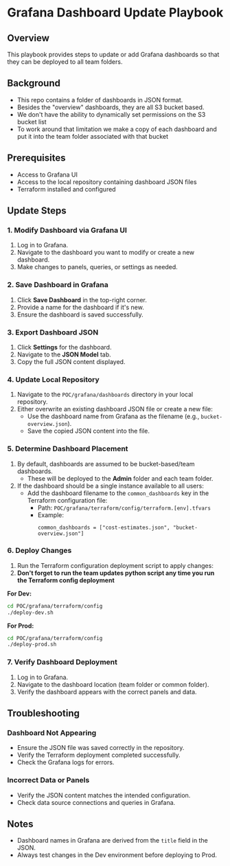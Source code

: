 # Grafana Dashboard Update Playbook

## Overview
This playbook provides steps to update or add Grafana dashboards so that they can be deployed to all team folders.

## Background
- This repo contains a folder of dashboards in JSON format.
- Besides the "overview" dashboards, they are all S3 bucket based.
- We don't have the ability to dynamically set permissions on the S3 bucket list
- To work around that limitation we make a copy of each dashboard and put it into the team folder associated with that bucket

## Prerequisites
- Access to Grafana UI
- Access to the local repository containing dashboard JSON files
- Terraform installed and configured

## Update Steps

### 1. Modify Dashboard via Grafana UI
1. Log in to Grafana.
2. Navigate to the dashboard you want to modify or create a new dashboard.
3. Make changes to panels, queries, or settings as needed.

### 2. Save Dashboard in Grafana
1. Click **Save Dashboard** in the top-right corner.
2. Provide a name for the dashboard if it's new.
3. Ensure the dashboard is saved successfully.

### 3. Export Dashboard JSON
1. Click **Settings** for the dashboard.
2. Navigate to the **JSON Model** tab.
3. Copy the full JSON content displayed.

### 4. Update Local Repository
1. Navigate to the `POC/grafana/dashboards` directory in your local repository.
2. Either overwrite an existing dashboard JSON file or create a new file:
   - Use the dashboard name from Grafana as the filename (e.g., `bucket-overview.json`).
   - Save the copied JSON content into the file.

### 5. Determine Dashboard Placement
1. By default, dashboards are assumed to be bucket-based/team dashboards.
   - These will be deployed to the  **Admin** folder and each team folder.
2. If the dashboard should be a single instance available to all users:
   - Add the dashboard filename to the `common_dashboards` key in the Terraform configuration file:
     - Path: `POC/grafana/terraform/config/terraform.[env].tfvars`
     - Example:
       ```hcl
       common_dashboards = ["cost-estimates.json", "bucket-overview.json"]
       ```

### 6. Deploy Changes
1. Run the Terraform configuration deployment script to apply changes:
2. **Don't forget to run the team updates python script any time you run the Terraform config deployment**

**For Dev:**
```bash
cd POC/grafana/terraform/config
./deploy-dev.sh
```

**For Prod:**
```bash
cd POC/grafana/terraform/config
./deploy-prod.sh
```

### 7. Verify Dashboard Deployment
1. Log in to Grafana.
2. Navigate to the dashboard location (team folder or common folder).
3. Verify the dashboard appears with the correct panels and data.

## Troubleshooting

### Dashboard Not Appearing
- Ensure the JSON file was saved correctly in the repository.
- Verify the Terraform deployment completed successfully.
- Check the Grafana logs for errors.

### Incorrect Data or Panels
- Verify the JSON content matches the intended configuration.
- Check data source connections and queries in Grafana.

## Notes
- Dashboard names in Grafana are derived from the `title` field in the JSON.
- Always test changes in the Dev environment before deploying to Prod.
